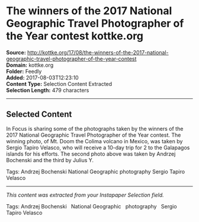 # The winners of the 2017 National Geographic Travel Photographer of the Year contest kottke.org

**Source:** http://kottke.org/17/08/the-winners-of-the-2017-national-geographic-travel-photographer-of-the-year-contest  
**Domain:** kottke.org  
**Folder:** Feedly  
**Added:** 2017-08-03T12:23:10  
**Content Type:** Selection Content Extracted  
**Selection Length:** 479 characters  


---

## Selected Content

In Focus is sharing some of the photographs taken by the winners of the 2017 National Geographic Travel Photographer of the Year contest. The winning photo, of Mt. Doom the Colima volcano in Mexico, was taken by Sergio Tapiro Velasco, who will receive a 10-day trip for 2 to the Galapagos islands for his efforts. The second photo above was taken by Andrzej Bochenski and the third by Julius Y.

Tags: Andrzej Bochenski National Geographic photography Sergio Tapiro Velasco

---

*This content was extracted from your Instapaper Selection field.*

Tags: Andrzej Bochenski   National Geographic   photography   Sergio Tapiro Velasco
